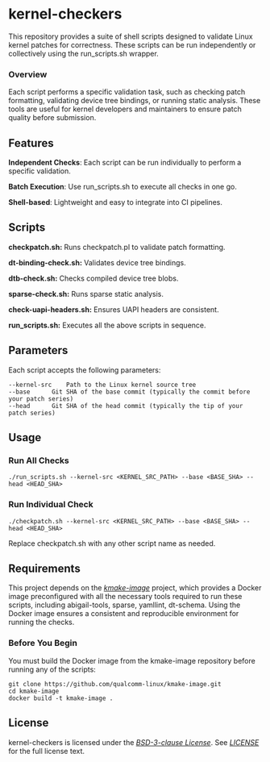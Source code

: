 # kernel-checkers
This repository provides a suite of shell scripts designed to validate
Linux kernel patches for correctness. These scripts can be run independently
or collectively using the run_scripts.sh wrapper.

### Overview
Each script performs a specific validation task, such as checking patch
formatting, validating device tree bindings, or running static analysis.
These tools are useful for kernel developers and maintainers to ensure
patch quality before submission.


## Features
**Independent Checks**: Each script can be run individually to perform a specific validation.

**Batch Execution**: Use run_scripts.sh to execute all checks in one go.

**Shell-based**: Lightweight and easy to integrate into CI pipelines.


## Scripts
**checkpatch.sh:** Runs checkpatch.pl to validate patch formatting.

**dt-binding-check.sh:** Validates device tree bindings.

**dtb-check.sh:** Checks compiled device tree blobs.

**sparse-check.sh:** Runs sparse static analysis.

**check-uapi-headers.sh:** Ensures UAPI headers are consistent.

**run_scripts.sh:** Executes all the above scripts in sequence.

## Parameters

Each script accepts the following parameters:

```
--kernel-src	Path to the Linux kernel source tree
--base		Git SHA of the base commit (typically the commit before your patch series)
--head		Git SHA of the head commit (typically the tip of your patch series)
```


## Usage

### Run All Checks
```
./run_scripts.sh --kernel-src <KERNEL_SRC_PATH> --base <BASE_SHA> --head <HEAD_SHA>
```

### Run Individual Check
```
./checkpatch.sh --kernel-src <KERNEL_SRC_PATH> --base <BASE_SHA> --head <HEAD_SHA>
```
Replace checkpatch.sh with any other script name as needed.

## Requirements
This project depends on the [*kmake-image*](https://github.com/qualcomm-linux/kmake-image/tree/main) project,
which provides a Docker image preconfigured with all the necessary tools required to run these scripts,
including abigail-tools, sparse, yamllint, dt-schema.
Using the Docker image ensures a consistent and reproducible environment for running the checks.

### Before You Begin
You must build the Docker image from the kmake-image repository before running any of the scripts:
```
git clone https://github.com/qualcomm-linux/kmake-image.git
cd kmake-image
docker build -t kmake-image .
```

## License
kernel-checkers is licensed under the [*BSD-3-clause License*](https://spdx.org/licenses/BSD-3-Clause.html). See [*LICENSE*](https://github.com/qualcomm-linux/kernel-checkers/blob/main/LICENSE) for the full license text.
